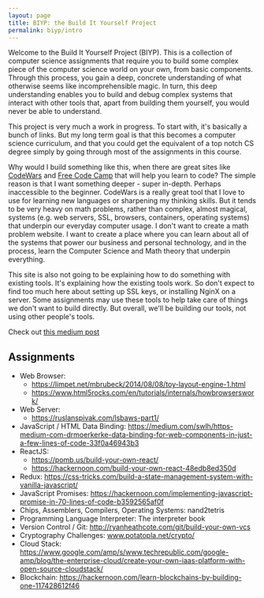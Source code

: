 ```yaml
---
layout: page
title: BIYP: the Build It Yourself Project
permalink: biyp/intro
---
```


Welcome to the Build It Yourself Project (BIYP). This is a collection of computer science assignments that require you to build some complex piece of the computer science world on your own, from basic components. Through this process, you gain a deep, concrete understanding of what otherwise seems like incomprehensible magic. In turn, this deep understanding enables you to build and debug complex systems that interact with other tools that, apart from building them yourself, you would never be able to understand.

This project is very much a work in progress. To start with, it's basically a bunch of links. But my long term goal is that this becomes a computer science curriculum, and that you could get the equivalent of a top notch CS degree simply by going through most of the assignments in this course.

Why would I build something like this, when there are great sites like [CodeWars](https://www.codewars.com/) and [Free Code Camp](https://www.freecodecamp.org/) that will help you learn to code? The simple reason is that I want something deeper - super in-depth. Perhaps inaccessible to the beginner. CodeWars is a really great tool that I love to use for learning new languages or sharpening my thinking skills. But it tends to be very heavy on math problems, rather than complex, almost magical, systems (e.g. web servers, SSL, browsers, containers, operating systems) that underpin our everyday computer usage. I don't want to create a math problem website. I want to create a place where you can learn about all of the systems that power our business and personal technology, and in the process, learn the Computer Science and Math theory that underpin everything.

This site is also not going to be explaining how to do something with existing tools. It's explaining how the existing tools work. So don't expect to find too much here about setting up SSL keys, or installing NginX on a server. Some assignments may use these tools to help take care of things we don't want to build directly. But overall, we'll be building our tools, not using other people's tools.

Check out [this medium post](https://medium.com/better-programming/why-coding-your-own-makes-you-a-better-developer-5c53439c5e4a)

## Assignments

* Web Browser:
    * https://limpet.net/mbrubeck/2014/08/08/toy-layout-engine-1.html
    * https://www.html5rocks.com/en/tutorials/internals/howbrowserswork/
* Web Server:
    * https://ruslanspivak.com/lsbaws-part1/
* JavaScript / HTML Data Binding: https://medium.com/swlh/https-medium-com-drmoerkerke-data-binding-for-web-components-in-just-a-few-lines-of-code-33f0a46943b3
* ReactJS: 
    * https://pomb.us/build-your-own-react/
    * https://hackernoon.com/build-your-own-react-48edb8ed350d
* Redux: https://css-tricks.com/build-a-state-management-system-with-vanilla-javascript/
* JavaScript Promises: https://hackernoon.com/implementing-javascript-promise-in-70-lines-of-code-b3592565af0f
* Chips, Assemblers, Compilers, Operating Systems: nand2tetris
* Programming Language Interpreter: The interpreter book
* Version Control / Git: http://ryanheathcote.com/git/build-your-own-vcs
* Cryptography Challenges: www.potatopla.net/crypto/
* Cloud Stack: https://www.google.com/amp/s/www.techrepublic.com/google-amp/blog/the-enterprise-cloud/create-your-own-iaas-platform-with-open-source-cloudstack/
* Blockchain: https://hackernoon.com/learn-blockchains-by-building-one-117428612f46
